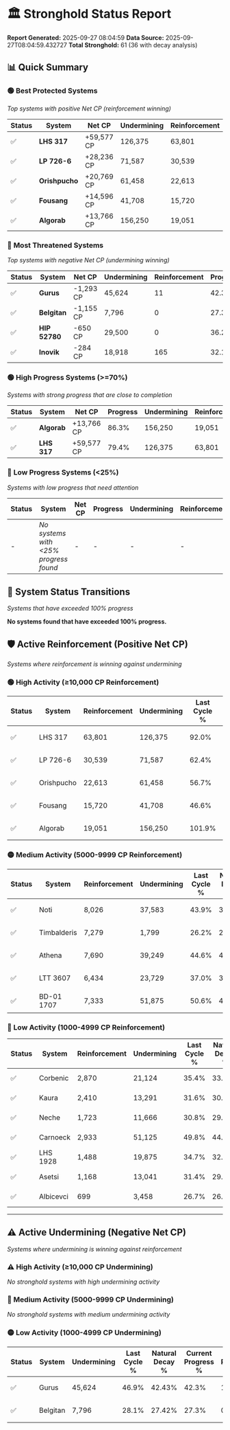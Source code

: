 # 🏛️ Stronghold Status Report

**Report Generated:** 2025-09-27 08:04:59
**Data Source:** 2025-09-27T08:04:59.432727
**Total Stronghold:** 61 (36 with decay analysis)

## 📊 Quick Summary

### 🟢 **Best Protected Systems**
*Top systems with positive Net CP (reinforcement winning)*

| Status | System | Net CP | Undermining | Reinforcement | Progress |
|--------|--------|--------|-------------|---------------|----------|
| ✅ | **LHS 317** | +59,577 CP | 126,375 | 63,801 | 79.4% |
| ✅ | **LP 726-6** | +28,236 CP | 71,587 | 30,539 | 55.2% |
| ✅ | **Orishpucho** | +20,769 CP | 61,458 | 22,613 | 50.6% |
| ✅ | **Fousang** | +14,596 CP | 41,708 | 15,720 | 42.4% |
| ✅ | **Algorab** | +13,766 CP | 156,250 | 19,051 | 86.3% |

### 🔴 **Most Threatened Systems**
*Top systems with negative Net CP (undermining winning)*

| Status | System | Net CP | Undermining | Reinforcement | Progress |
|--------|--------|--------|-------------|---------------|----------|
| ✅ | **Gurus** | -1,293 CP | 45,624 | 11 | 42.3% |
| ✅ | **Belgitan** | -1,155 CP | 7,796 | 0 | 27.3% |
| ✅ | **HIP 52780** | -650 CP | 29,500 | 0 | 36.2% |
| ✅ | **Inovik** | -284 CP | 18,918 | 165 | 32.1% |

### 🟢 **High Progress Systems (>=70%)**
*Systems with strong progress that are close to completion*

| Status | System | Net CP | Progress | Undermining | Reinforcement |
|--------|--------|--------|----------|-------------|---------------|
| ✅ | **Algorab** | +13,766 CP | 86.3% | 156,250 | 19,051 |
| ✅ | **LHS 317** | +59,577 CP | 79.4% | 126,375 | 63,801 |

### 🔴 **Low Progress Systems (<25%)**
*Systems with low progress that need attention*

| Status | System | Net CP | Progress | Undermining | Reinforcement |
|--------|--------|--------|----------|-------------|---------------|
| - | *No systems with <25% progress found* | - | - | - | - |
## 🔄 System Status Transitions
*Systems that have exceeded 100% progress*

**No systems found that have exceeded 100% progress.**

## 🛡️ Active Reinforcement (Positive Net CP)
*Systems where reinforcement is winning against undermining*

### 🟢 High Activity (≥10,000 CP Reinforcement)

| Status | System | Reinforcement | Undermining | Last Cycle % | Natural Decay % | Current Progress % | Current CP | Net CP | Activity |
|--------|--------|---------------|-------------|--------------|-----------------|-------------------|------------|--------|----------|
| ✅ | LHS 317 | 63,801 | 126,375 | 92.0% | 73.44% | 79.4% | 794,000 | +59,577 | 🟢 High Reinforcement |
| ✅ | LP 726-6 | 30,539 | 71,587 | 62.4% | 52.38% | 55.2% | 552,000 | +28,236 | 🟢 High Reinforcement |
| ✅ | Orishpucho | 22,613 | 61,458 | 56.7% | 48.52% | 50.6% | 506,000 | +20,769 | 🟢 High Reinforcement |
| ✅ | Fousang | 15,720 | 41,708 | 46.6% | 40.94% | 42.4% | 424,000 | +14,596 | 🟢 High Reinforcement |
| ✅ | Algorab | 19,051 | 156,250 | 101.9% | 84.92% | 86.3% | 863,000 | +13,766 | 🟢 High Reinforcement |

### 🟡 Medium Activity (5000-9999 CP Reinforcement)

| Status | System | Reinforcement | Undermining | Last Cycle % | Natural Decay % | Current Progress % | Current CP | Net CP | Activity |
|--------|--------|---------------|-------------|--------------|-----------------|-------------------|------------|--------|----------|
| ✅ | Noti | 8,026 | 37,583 | 43.9% | 39.39% | 40.1% | 401,000 | +7,129 | 🟡 Medium Reinforcement |
| ✅ | Timbalderis | 7,279 | 1,799 | 26.2% | 25.32% | 26.0% | 260,000 | +6,850 | 🟡 Medium Reinforcement |
| ✅ | Athena | 7,690 | 39,249 | 44.6% | 40.03% | 40.7% | 407,000 | +6,732 | 🟡 Medium Reinforcement |
| ✅ | LTT 3607 | 6,434 | 23,729 | 37.0% | 34.01% | 34.6% | 346,000 | +5,897 | 🟡 Medium Reinforcement |
| ✅ | BD-01 1707 | 7,333 | 51,875 | 50.6% | 44.82% | 45.4% | 453,999 | +5,782 | 🟡 Medium Reinforcement |

### 🔴 Low Activity (1000-4999 CP Reinforcement)

| Status | System | Reinforcement | Undermining | Last Cycle % | Natural Decay % | Current Progress % | Current CP | Net CP | Activity |
|--------|--------|---------------|-------------|--------------|-----------------|-------------------|------------|--------|----------|
| ✅ | Corbenic | 2,870 | 21,124 | 35.4% | 33.05% | 33.3% | 332,999 | +2,522 | 🔵 Low Reinforcement |
| ✅ | Kaura | 2,410 | 13,291 | 31.6% | 30.06% | 30.3% | 303,000 | +2,398 | 🔵 Low Reinforcement |
| ✅ | Neche | 1,723 | 11,666 | 30.8% | 29.43% | 29.6% | 296,000 | +1,743 | 🔵 Low Reinforcement |
| ✅ | Carnoeck | 2,933 | 51,125 | 49.8% | 44.55% | 44.7% | 447,000 | +1,460 | 🔵 Low Reinforcement |
| ✅ | LHS 1928 | 1,488 | 19,875 | 34.7% | 32.58% | 32.7% | 327,000 | +1,212 | 🔵 Low Reinforcement |
| ✅ | Asetsi | 1,168 | 13,041 | 31.4% | 29.98% | 30.1% | 301,000 | +1,203 | 🔵 Low Reinforcement |
| ✅ | Albicevci | 699 | 3,458 | 26.7% | 26.29% | 26.4% | 264,000 | +1,066 | 🔵 Low Reinforcement |


---

## ⚠️ Active Undermining (Negative Net CP)
*Systems where undermining is winning against reinforcement*

### ⚠️ High Activity (≥10,000 CP Undermining)

*No stronghold systems with high undermining activity*

### 🔶 Medium Activity (5000-9999 CP Undermining)

*No stronghold systems with medium undermining activity*

### 🟡 Low Activity (1000-4999 CP Undermining)

| Status | System | Undermining | Last Cycle % | Natural Decay % | Current Progress % | Reinforcement | Current CP | Net CP | Activity |
|--------|--------|-------------|--------------|-----------------|-------------------|---------------|------------|--------|----------|
| ✅ | Gurus | 45,624 | 46.9% | 42.43% | 42.3% | 11 | 423,000 | -1,293 | 🟡 Low Undermining |
| ✅ | Belgitan | 7,796 | 28.1% | 27.42% | 27.3% | 0 | 273,000 | -1,155 | 🟡 Low Undermining |
